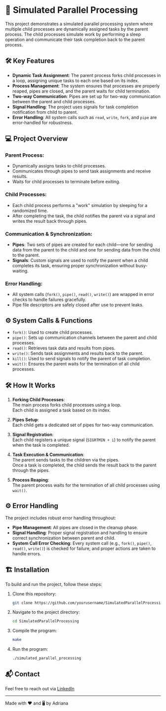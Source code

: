 # 🚀 Simulated Parallel Processing

This project demonstrates a simulated parallel processing system where multiple child processes are dynamically assigned tasks by the parent process. The child processes simulate work by performing a sleep operation and communicate their task completion back to the parent process.

## 🛠️ Key Features
- **Dynamic Task Assignment**: The parent process forks child processes in a loop, assigning unique tasks to each one based on its index.
- **Process Management**: The system ensures that processes are properly reaped, pipes are closed, and the parent waits for child termination.
- **Two-way Communication**: Pipes are set up for two-way communication between the parent and child processes.
- **Signal Handling**: The project uses signals for task completion notification from child to parent.
- **Error Handling**: All system calls such as `read`, `write`, `fork`, and `pipe` are error-handled for robustness.

## 💻 Project Overview

### Parent Process:
- Dynamically assigns tasks to child processes.
- Communicates through pipes to send task assignments and receive results.
- Waits for child processes to terminate before exiting.

### Child Processes:
- Each child process performs a "work" simulation by sleeping for a randomized time.
- After completing the task, the child notifies the parent via a signal and writes the result back through pipes.

### Communication & Synchronization:
- **Pipes**: Two sets of pipes are created for each child—one for sending data from the parent to the child and one for sending data from the child to the parent.
- **Signals**: Custom signals are used to notify the parent when a child completes its task, ensuring proper synchronization without busy-waiting.

### Error Handling:
- All system calls (`fork()`, `pipe()`, `read()`, `write()`) are wrapped in error checks to handle failures gracefully.
- Pipe file descriptors are safely closed after use to prevent leaks.

## ⚙️ System Calls & Functions

- `fork()`: Used to create child processes.
- `pipe()`: Sets up communication channels between the parent and child processes.
- `read()`: Retrieves task data and results from pipes.
- `write()`: Sends task assignments and results back to the parent.
- `kill()`: Used to send signals to notify the parent of task completion.
- `wait()`: Ensures the parent waits for the termination of all child processes.

## 🛠️ How It Works

1. **Forking Child Processes**:  
   The main process forks child processes using a loop.  
   Each child is assigned a task based on its index.

2. **Pipes Setup**:  
   Each child gets a dedicated set of pipes for two-way communication.

3. **Signal Registration**:  
   Each child registers a unique signal (`SIGRTMIN + i`) to notify the parent when the task is completed.

4. **Task Execution & Communication**:  
   The parent sends tasks to the children via the pipes.  
   Once a task is completed, the child sends the result back to the parent through the pipes.

5. **Process Reaping**:  
   The parent process waits for the termination of all child processes using `wait()`.

## ⚙️ Error Handling
The project includes robust error handling throughout:
- **Pipe Management**: All pipes are closed in the cleanup phase.
- **Signal Handling**: Proper signal registration and handling to ensure correct synchronization between parent and child.
- **System Call Error Checking**: Every system call (e.g., `fork()`, `pipe()`, `read()`, `write()`) is checked for failure, and proper actions are taken to handle errors.

## 🏗️ Installation

To build and run the project, follow these steps:

1. Clone this repository:

    ```bash
    git clone https://github.com/yourusername/SimulatedParallelProcessing.git
    ```

2. Navigate to the project directory:

    ```bash
    cd SimulatedParallelProcessing
    ```

3. Compile the program:

    ```bash
    make
    ```

4. Run the program:

    ```bash
    ./simulated_parallel_processing
    ```

## 📬 Contact
Feel free to reach out via [LinkedIn](https://linkedin.com/in/adriana-caraeni)

---

Made with ❤️ and 🖥️ by Adriana

